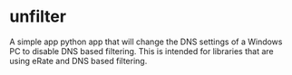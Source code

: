 # unfilter
A simple app python app that will change the DNS settings of a Windows PC to disable DNS based filtering. This is intended for libraries that are using eRate and DNS based filtering.
